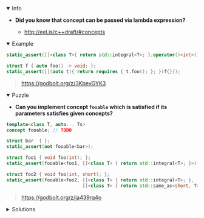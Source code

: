 <details open><summary>Info</summary><p>

* **Did you know that concept can be passed via lambda expression?**

  * http://eel.is/c++draft/#concepts

</p></details><details open><summary>Example</summary><p>

```cpp
static_assert([]<class T>{ return std::integral<T>; }.operator()<int>());

struct f { auto foo() -> void; };
static_assert([](auto t){ return requires { t.foo(); }; }(f{}));
```

> https://godbolt.org/z/3KbevGYK3

</p></details><details open><summary>Puzzle</summary><p>

* **Can you implement concept `fooable` which is satisfied if its parameters satisfies given concepts?**

```cpp
template<class T, auto... Ts>
concept fooable; // TODO

struct bar  { };
static_assert(not fooable<bar>);

struct foo1 { void foo(int); };
static_assert(fooable<foo1, []<class T> { return std::integral<T>; }>);

struct foo2 { void foo(int, short); };
static_assert(fooable<foo2, []<class T> { return std::integral<T>; },
                            []<class T> { return std::same_as<short, T>; }>);
```

> https://godbolt.org/z/ja439rq4o

</p></details><details><summary>Solutions</summary><p>

```cpp
template <class T, auto... ConceptCheckers>
concept fooable = requires(T t) { &T::foo; };
```

> https://godbolt.org/z/KrWrvze85

```cpp
namespace detail {

template <typename...>
struct type_list {};

template <auto...>
struct value_list {};

template <typename T>
concept has_foo = requires(T t) { &T::foo; };

template <typename>
struct foo_function_traits;

template <typename TBase, typename TReturn, typename... TArgs>
struct foo_function_traits<TReturn (TBase::*)(TArgs...)> {
    using arg_types = type_list<TArgs...>;
};

template <typename... TArgs, auto... ConceptCheckers>
[[nodiscard]] consteval auto check_foo_args(type_list<TArgs...>,
                                            value_list<ConceptCheckers...>) {
    if constexpr (sizeof...(TArgs) != sizeof...(ConceptCheckers)) {
        return false;
    } else {
        return (... and ConceptCheckers.template operator()<TArgs>());
    }
}

}  // namespace detail

template <class T, auto... ConceptCheckers>
concept fooable =
    detail::has_foo<T> and
    detail::check_foo_args(
        typename detail::foo_function_traits<decltype(&T::foo)>::arg_types{},
        detail::value_list<ConceptCheckers...>{});
```

> https://godbolt.org/z/ac6M6vKsv

```cpp
template <auto Constraint>
struct ArgConstraint {
    template <typename T>
        requires (Constraint.template operator()<T>())
    operator T();
};

template<class T, auto... Ts>
concept fooable = requires (T x) { x.foo(ArgConstraint<Ts>{}...); }
```

> https://godbolt.org/z/3e6rPGT4f
 
```cpp
template<typename T, typename R, typename ... Args>
consteval auto get_arguments(R(T::*)(Args...))
{
    return std::tuple<Args...>();
}

template <class ArgumentTuple, class FunctionTuple>
consteval decltype(auto) for_each(ArgumentTuple && tuple, FunctionTuple && f)
{
    if constexpr (std::tuple_size_v<ArgumentTuple> != std::tuple_size_v<FunctionTuple>)
        return false;
    
    return [] <std::size_t... I>
        (ArgumentTuple && tuple, FunctionTuple&& f, std::index_sequence<I...>)
        {
            return (std::get<I>(f).template operator()<std::remove_reference_t<decltype(std::get<I>(tuple))>>() && ...);
        }
        (std::forward<ArgumentTuple>(tuple), std::forward<FunctionTuple>(f),
        std::make_index_sequence<std::tuple_size_v<std::remove_reference_t<ArgumentTuple>>>{});
}

template<class T, auto... Ts>
concept fooable = for_each(get_arguments(&T::foo), std::tuple(Ts...));
```
> https://godbolt.org/z/YKs9zGKqz

```cpp
template <class T, class C>
using satifies = boost::mp11::mp_bool<C{}.template operator()<T>()>;

template <class T>
struct indexed_arg {
  template <class N>
  using fn = typename boost::mpl::at<T, N>::type;
};

template <class F>
using arg_list = boost::mp11::mp_pop_front<boost::mp11::mp_transform_q<
      indexed_arg<boost::function_types::parameter_types<F>>,
      boost::mp11::mp_iota_c<boost::function_types::function_arity<F>::value>>>;

template <class T, auto... Ts>
concept fooable = boost::mp11::mp_apply<boost::mp11::mp_all,
  boost::mp11::mp_transform<
    satifies,
    arg_list<decltype(&T::foo)>,
    boost::mp11::mp_list<decltype(Ts)...>>>::value;
```

> https://godbolt.org/z/cev74a6jq

```cpp
template<class...> struct type_list{};
template<class> struct function_traits;
template<class R, class B, class... Ts>
struct function_traits<R(B::*)(Ts...)> {
  using args_t = type_list<Ts...>;
};

template<class T, auto... Ts>
concept fooable = []<class... TArgs>(type_list<TArgs...>) {
  return (decltype(Ts){}.template operator()<TArgs>() and ...);
}(typename function_traits<decltype(&T::foo)>::args_t{});
```

> https://godbolt.org/z/4hxe4EYfq

```cpp
template <class T, auto... Vs>
concept fooable = []<class R, class... Args>(R (T::*)(Args...), auto... tests) {
  return (... and tests.template operator()<Args>());
}(&T::foo, Vs...);
```

> https://godbolt.org/z/ar59cM1rW

```cpp
template<auto Validate>
struct AnyType {
    template<class T>
    operator T() {
        static_assert( Validate.template operator()<T>() );
        return T{}; }
};

template<class T, auto... Ts>
concept fooable = requires(T v ) {
    v.foo(AnyType<Ts>{} ...);
};
```

> https://godbolt.org/z/avvbGdbK9

```cpp
template <auto Constraint> struct satisfies {
  template <class T> requires (Constraint.template operator()<T>()) operator T();
};

template<class T, auto... Ts>
concept fooable = requires (T t) { t.foo(satisfies<Ts>{}...); };
```

> https://godbolt.org/z/jz7Yrf4Wr
